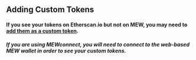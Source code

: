 ## Adding Custom Tokens

#### If you see your tokens on Etherscan.io but not on MEW, you may need to [add them as a custom token](https://howto.xinfin.org/XinFinWallet/features/en/tokens/how-to-add-custom-token/).

##### If you are using MEWconnect, you will need to connect to the web-based MEW wallet in order to see your custom tokens.
